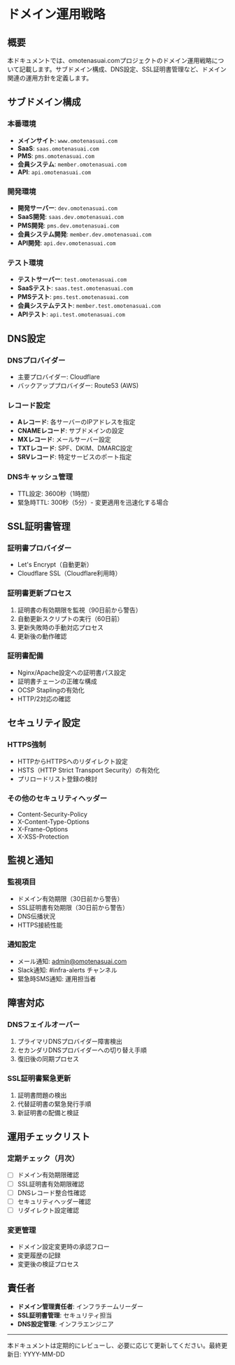 # ドメイン運用戦略

## 概要

本ドキュメントでは、omotenasuai.comプロジェクトのドメイン運用戦略について記載します。サブドメイン構成、DNS設定、SSL証明書管理など、ドメイン関連の運用方針を定義します。

## サブドメイン構成

### 本番環境

- **メインサイト**: `www.omotenasuai.com`
- **SaaS**: `saas.omotenasuai.com`
- **PMS**: `pms.omotenasuai.com`
- **会員システム**: `member.omotenasuai.com`
- **API**: `api.omotenasuai.com`

### 開発環境

- **開発サーバー**: `dev.omotenasuai.com`
- **SaaS開発**: `saas.dev.omotenasuai.com`
- **PMS開発**: `pms.dev.omotenasuai.com`
- **会員システム開発**: `member.dev.omotenasuai.com`
- **API開発**: `api.dev.omotenasuai.com`

### テスト環境

- **テストサーバー**: `test.omotenasuai.com`
- **SaaSテスト**: `saas.test.omotenasuai.com`
- **PMSテスト**: `pms.test.omotenasuai.com`
- **会員システムテスト**: `member.test.omotenasuai.com`
- **APIテスト**: `api.test.omotenasuai.com`

## DNS設定

### DNSプロバイダー

- 主要プロバイダー: Cloudflare
- バックアッププロバイダー: Route53 (AWS)

### レコード設定

- **Aレコード**: 各サーバーのIPアドレスを指定
- **CNAMEレコード**: サブドメインの設定
- **MXレコード**: メールサーバー設定
- **TXTレコード**: SPF、DKIM、DMARC設定
- **SRVレコード**: 特定サービスのポート指定

### DNSキャッシュ管理

- TTL設定: 3600秒（1時間）
- 緊急時TTL: 300秒（5分）- 変更適用を迅速化する場合

## SSL証明書管理

### 証明書プロバイダー

- Let's Encrypt（自動更新）
- Cloudflare SSL（Cloudflare利用時）

### 証明書更新プロセス

1. 証明書の有効期限を監視（90日前から警告）
2. 自動更新スクリプトの実行（60日前）
3. 更新失敗時の手動対応プロセス
4. 更新後の動作確認

### 証明書配備

- Nginx/Apache設定への証明書パス設定
- 証明書チェーンの正確な構成
- OCSP Staplingの有効化
- HTTP/2対応の確認

## セキュリティ設定

### HTTPS強制

- HTTPからHTTPSへのリダイレクト設定
- HSTS（HTTP Strict Transport Security）の有効化
- プリロードリスト登録の検討

### その他のセキュリティヘッダー

- Content-Security-Policy
- X-Content-Type-Options
- X-Frame-Options
- X-XSS-Protection

## 監視と通知

### 監視項目

- ドメイン有効期限（30日前から警告）
- SSL証明書有効期限（30日前から警告）
- DNS伝播状況
- HTTPS接続性能

### 通知設定

- メール通知: admin@omotenasuai.com
- Slack通知: #infra-alerts チャンネル
- 緊急時SMS通知: 運用担当者

## 障害対応

### DNSフェイルオーバー

1. プライマリDNSプロバイダー障害検出
2. セカンダリDNSプロバイダーへの切り替え手順
3. 復旧後の同期プロセス

### SSL証明書緊急更新

1. 証明書問題の検出
2. 代替証明書の緊急発行手順
3. 新証明書の配備と検証

## 運用チェックリスト

### 定期チェック（月次）

- [ ] ドメイン有効期限確認
- [ ] SSL証明書有効期限確認
- [ ] DNSレコード整合性確認
- [ ] セキュリティヘッダー確認
- [ ] リダイレクト設定確認

### 変更管理

- ドメイン設定変更時の承認フロー
- 変更履歴の記録
- 変更後の検証プロセス

## 責任者

- **ドメイン管理責任者**: インフラチームリーダー
- **SSL証明書管理**: セキュリティ担当
- **DNS設定管理**: インフラエンジニア

---

本ドキュメントは定期的にレビューし、必要に応じて更新してください。最終更新日: YYYY-MM-DD
